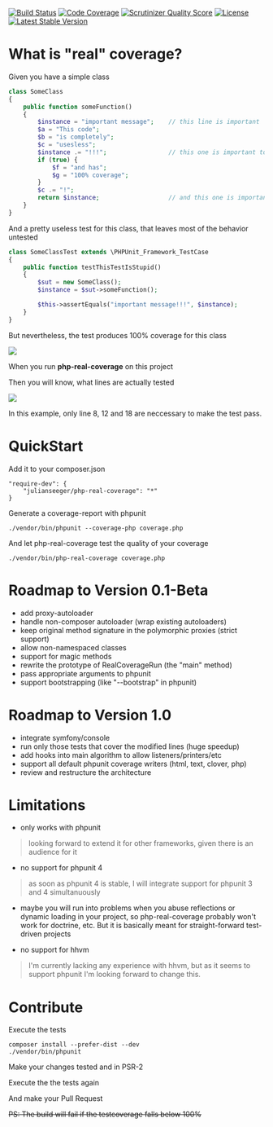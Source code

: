 [![Build Status](https://travis-ci.org/julianseeger/php-real-coverage.png?branch=master)](https://travis-ci.org/julianseeger/php-real-coverage)
[![Code Coverage](https://scrutinizer-ci.com/g/julianseeger/php-real-coverage/badges/coverage.png?s=1e024112911df161826d6270626cf409f00f8455)](https://scrutinizer-ci.com/g/julianseeger/php-real-coverage/)
[![Scrutinizer Quality Score](https://scrutinizer-ci.com/g/julianseeger/php-real-coverage/badges/quality-score.png?s=c0d591e596fc48b728b46654969d00cdcee9b3d8)](https://scrutinizer-ci.com/g/julianseeger/php-real-coverage/)
[![License](https://poser.pugx.org/julianseeger/php-real-coverage/license.png)](https://packagist.org/packages/julianseeger/php-real-coverage)
[![Latest Stable Version](https://poser.pugx.org/julianseeger/php-real-coverage/v/stable.png)](https://packagist.org/packages/julianseeger/php-real-coverage)

What is "real" coverage?
========================

Given you have a simple class
```php
class SomeClass
{
    public function someFunction()
    {
        $instance = "important message";    // this line is important
        $a = "This code";
        $b = "is completely";
        $c = "usesless";
        $instance .= "!!!";                 // this one is important too
        if (true) {
            $f = "and has";
            $g = "100% coverage";
        }
        $c .= "!";
        return $instance;                   // and this one is important
    }
}
```

And a pretty useless test for this class, that leaves most of the behavior untested

```php
class SomeClassTest extends \PHPUnit_Framework_TestCase
{
    public function testThisTestIsStupid()
    {
        $sut = new SomeClass();
        $instance = $sut->someFunction();

        $this->assertEquals("important message!!!", $instance);
    }
}
```

But nevertheless, the test produces 100% coverage for this class

![](https://raw.github.com/julianseeger/php-real-coverage/master/readme-resources/unreal-coverage.png)

When you run **php-real-coverage** on this project

Then you will know, what lines are actually tested

![](https://raw.github.com/julianseeger/php-real-coverage/master/readme-resources/real-coverage.png)

In this example, only line 8, 12 and 18 are neccessary to make the test pass.

QuickStart
==========

Add it to your composer.json
```
"require-dev": {
    "julianseeger/php-real-coverage": "*"
}
```
Generate a coverage-report with phpunit
```
./vendor/bin/phpunit --coverage-php coverage.php
```
And let php-real-coverage test the quality of your coverage
```
./vendor/bin/php-real-coverage coverage.php
```

Roadmap to Version 0.1-Beta
===========================
* add proxy-autoloader
* handle non-composer autoloader (wrap existing autoloaders)
* keep original method signature in the polymorphic proxies (strict support)
* allow non-namespaced classes
* support for magic methods
* rewrite the prototype of RealCoverageRun (the "main" method)
* pass appropriate arguments to phpunit
* support bootstrapping (like "--bootstrap" in phpunit)

Roadmap to Version 1.0
======================
* integrate symfony/console
* run only those tests that cover the modified lines (huge speedup)
* add hooks into main algorithm to allow listeners/printers/etc
* support all default phpunit coverage writers (html, text, clover, php)
* review and restructure the architecture

Limitations
===========
* only works with phpunit
> looking forward to extend it for other frameworks, given there is an audience for it

* no support for phpunit 4
> as soon as phpunit 4 is stable, I will integrate support for phpunit 3 and 4 simultanuously

* maybe you will run into problems when you abuse reflections or dynamic loading in your project, so php-real-coverage probably won't work for doctrine, etc. But it is basically meant for straight-forward test-driven projects

* no support for hhvm
> I'm currently lacking any experience with hhvm, but as it seems to support phpunit I'm looking forward to change this.

Contribute
==========

Execute the tests
```
composer install --prefer-dist --dev
./vendor/bin/phpunit
```

Make your changes tested and in PSR-2

Execute the the tests again

And make your Pull Request

~~PS: The build will fail if the testcoverage falls below 100%~~
